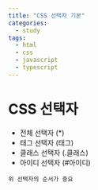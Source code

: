 ```yaml
---
title: "CSS 선택자 기본"
categories:
  - study
tags:
  - html
  - css
  - javascript
  - typescript
---
```


# CSS 선택자
- 전체 선택자 (*)
- 태그 선택자 (태그)
- 클래스 선택자 (.클래스)
- 아이디 선택자 (#아이디)

```위 선택자의 순서가 중요```